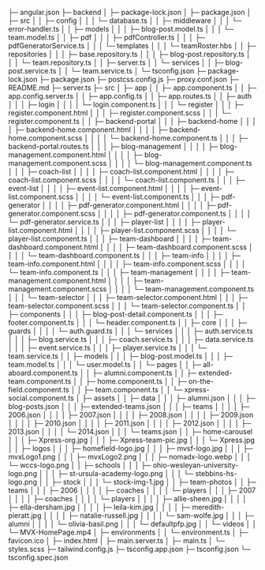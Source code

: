 ├─ angular.json
├─ backend
│ ├─ package-lock.json
│ ├─ package.json
│ ├─ src
│ │ ├─ config
│ │ │ └─ database.ts
│ │ ├─ middleware
│ │ │ └─ error-handler.ts
│ │ ├─ models
│ │ │ ├─ blog-post.model.ts
│ │ │ └─ team.model.ts
│ │ ├─ pdf
│ │ │ ├─ pdfController.ts
│ │ │ ├─ pdfGeneratorService.ts
│ │ │ └─ templates
│ │ │ └─ teamRoster.hbs
│ │ ├─ repositories
│ │ │ ├─ base.repository.ts
│ │ │ ├─ blog-post.repository.ts
│ │ │ └─ team.repository.ts
│ │ ├─ server.ts
│ │ └─ services
│ │ ├─ blog-post.service.ts
│ │ └─ team.service.ts
│ └─ tsconfig.json
├─ package-lock.json
├─ package.json
├─ postcss.config.js
├─ proxy.conf.json
├─ README.md
├─ server.ts
├─ src
│ ├─ app
│ │ ├─ app.component.ts
│ │ ├─ app.config.server.ts
│ │ ├─ app.config.ts
│ │ ├─ app.routes.ts
│ │ ├─ auth
│ │ │ ├─ login
│ │ │ │ └─ login.component.ts
│ │ │ └─ register
│ │ │ ├─ register.component.html
│ │ │ ├─ register.component.scss
│ │ │ └─ register.component.ts
│ │ ├─ backend-portal
│ │ │ ├─ backend-home
│ │ │ │ ├─ backend-home.component.html
│ │ │ │ ├─ backend-home.component.scss
│ │ │ │ └─ backend-home.component.ts
│ │ │ ├─ backend-portal.routes.ts
│ │ │ ├─ blog-management
│ │ │ │ ├─ blog-management.component.html
│ │ │ │ ├─ blog-management.component.scss
│ │ │ │ └─ blog-management.component.ts
│ │ │ ├─ coach-list
│ │ │ │ ├─ coach-list.component.html
│ │ │ │ ├─ coach-list.component.scss
│ │ │ │ └─ coach-list.component.ts
│ │ │ ├─ event-list
│ │ │ │ ├─ event-list.component.html
│ │ │ │ ├─ event-list.component.scss
│ │ │ │ └─ event-list.component.ts
│ │ │ ├─ pdf-generator
│ │ │ │ ├─ pdf-generator.component.html
│ │ │ │ ├─ pdf-generator.component.scss
│ │ │ │ ├─ pdf-generator.component.ts
│ │ │ │ └─ pdf-generator.service.ts
│ │ │ ├─ player-list
│ │ │ │ ├─ player-list.component.html
│ │ │ │ ├─ player-list.component.scss
│ │ │ │ └─ player-list.component.ts
│ │ │ ├─ team-dashboard
│ │ │ │ ├─ team-dashboard.component.html
│ │ │ │ ├─ team-dashboard.component.scss
│ │ │ │ └─ team-dashboard.component.ts
│ │ │ ├─ team-info
│ │ │ │ ├─ team-info.component.html
│ │ │ │ ├─ team-info.component.scss
│ │ │ │ └─ team-info.component.ts
│ │ │ ├─ team-management
│ │ │ │ ├─ team-management.component.html
│ │ │ │ ├─ team-management.component.scss
│ │ │ │ └─ team-management.component.ts
│ │ │ └─ team-selector
│ │ │ ├─ team-selector.component.html
│ │ │ ├─ team-selector.component.scss
│ │ │ └─ team-selector.component.ts
│ │ ├─ components
│ │ │ ├─ blog-post-detail.component.ts
│ │ │ ├─ footer.component.ts
│ │ │ └─ header.component.ts
│ │ ├─ core
│ │ │ ├─ guards
│ │ │ │ └─ auth.guard.ts
│ │ │ └─ services
│ │ │ ├─ auth.service.ts
│ │ │ ├─ blog.service.ts
│ │ │ ├─ coach.service.ts
│ │ │ ├─ data.service.ts
│ │ │ ├─ event.service.ts
│ │ │ ├─ player.service.ts
│ │ │ └─ team.service.ts
│ │ ├─ models
│ │ │ ├─ blog-post.model.ts
│ │ │ ├─ team.model.ts
│ │ │ └─ user.model.ts
│ │ └─ pages
│ │ ├─ all-aboard.component.ts
│ │ ├─ alumni.component.ts
│ │ ├─ extended-team.component.ts
│ │ ├─ home.component.ts
│ │ ├─ on-the-field.component.ts
│ │ ├─ team.component.ts
│ │ └─ xpress-social.component.ts
│ ├─ assets
│ │ ├─ data
│ │ │ ├─ alumni.json
│ │ │ ├─ blog-posts.json
│ │ │ ├─ extended-teams.json
│ │ │ ├─ teams
│ │ │ │ ├─ 2006.json
│ │ │ │ ├─ 2007.json
│ │ │ │ ├─ 2008.json
│ │ │ │ ├─ 2009.json
│ │ │ │ ├─ 2010.json
│ │ │ │ ├─ 2011.json
│ │ │ │ ├─ 2012.json
│ │ │ │ ├─ 2013.json
│ │ │ │ └─ 2014.json
│ │ │ └─ teams.json
│ │ ├─ home-carousel
│ │ │ ├─ Xpress-org.jpg
│ │ │ ├─ Xpress-team-pic.jpg
│ │ │ └─ Xpress.jpg
│ │ ├─ logos
│ │ │ ├─ homefield-logo.jpg
│ │ │ ├─ mvsf-logo.jpg
│ │ │ ├─ mvxLogo1.png
│ │ │ ├─ mvxLogo2.png
│ │ │ ├─ nomadx-logo.webp
│ │ │ └─ wccs-logo.png
│ │ ├─ schools
│ │ │ ├─ ohio-wesleyan-university-logo.png
│ │ │ ├─ st-ursula-academy-logo.png
│ │ │ └─ stebbins-hs-logo.png
│ │ ├─ stock
│ │ │ └─ stock-img-1.jpg
│ │ ├─ team-photos
│ │ ├─ teams
│ │ │ ├─ 2006
│ │ │ │ ├─ coaches
│ │ │ │ └─ players
│ │ │ ├─ 2007
│ │ │ │ ├─ coaches
│ │ │ │ └─ players
│ │ │ │ ├─ allie-sheen.jpg
│ │ │ │ ├─ ella-dersham.jpg
│ │ │ │ ├─ leila-kim.jpg
│ │ │ │ ├─ meredith-pieratt.jpg
│ │ │ │ ├─ natalie-russell.jpg
│ │ │ │ └─ sam-wolfe.jpg
│ │ │ ├─ alumni
│ │ │ │ └─ olivia-basil.png
│ │ │ └─ defaultpfp.jpg
│ │ └─ videos
│ │ └─ MVX-HomePage.mp4
│ ├─ environments
│ │ └─ environment.ts
│ ├─ favicon.ico
│ ├─ index.html
│ ├─ main.server.ts
│ ├─ main.ts
│ └─ styles.scss
├─ tailwind.config.js
├─ tsconfig.app.json
├─ tsconfig.json
└─ tsconfig.spec.json

```

```

